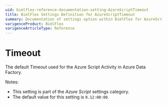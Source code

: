 ```yaml
---
uid: bimlflex-reference-documentation-setting-AzureScriptTimeout
title: BimlFlex Settings Definition for AzureScriptTimeout
summary: Documentation of settings option within BimlFlex for AzureScriptTimeout
varigenceProduct: BimlFlex
varigenceArticleType: Reference
---
```


# Timeout

The default Timeout used for the Azure Script Activity in Azure Data Factory.

Notes:

* This setting is part of the *Azure Script* settings category.
* The default value for this setting is `0.12:00:00`.
